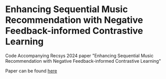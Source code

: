 # Enhancing Sequential Music Recommendation with Negative Feedback-informed Contrastive Learning
Code Accompanying Recsys 2024 paper "Enhancing Sequential Music Recommendation with Negative Feedback-informed Contrastive Learning"

Paper can be found [here](https://dl.acm.org/doi/10.1145/3640457.3688188)
